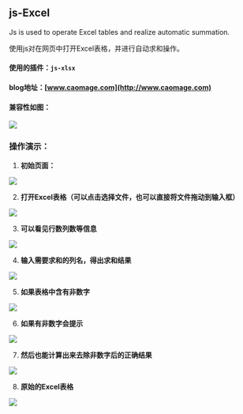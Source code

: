 ## js-Excel
Js is used to operate Excel tables and realize automatic summation.

使用js对在网页中打开Excel表格，并进行自动求和操作。

#### 使用的插件：`js-xlsx`

#### blog地址：[www.caomage.com](http://www.caomage.com)

#### 兼容性如图：

![](https://i.imgur.com/fkyEUwH.png)

### 操作演示：

1. **初始页面：**

![](https://i.imgur.com/HXxvb6Y.png)

2. **打开Excel表格（可以点击选择文件，也可以直接将文件拖动到输入框）**

![](https://i.imgur.com/J5ZFSZQ.png)

3. **可以看见行数列数等信息**

![](https://i.imgur.com/u4N1Waz.png)

4. **输入需要求和的列名，得出求和结果**

![](https://i.imgur.com/gDb5xxG.png)

5. **如果表格中含有非数字**

![](https://i.imgur.com/C5Nt0dk.png)

6. **如果有非数字会提示**

![](https://i.imgur.com/3Yk3XiE.png)

7. **然后也能计算出来去除非数字后的正确结果**

![](https://i.imgur.com/Fv9lNaJ.png)

8. **原始的Excel表格**

![](https://i.imgur.com/jcdudLQ.png)

